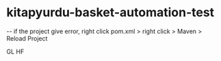 # kitapyurdu-basket-automation-test

-- if the project give error, right click pom.xml > right click > Maven > Reload Project


GL HF 

